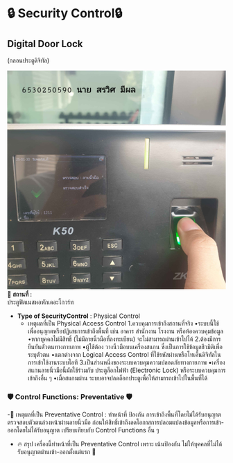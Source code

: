 # 🔒 Security Control🔒  
## **Digital Door Lock**  
(กลอนประตูดิจิทัล)  

![security](pic/20250130_181447.jpg)
**📍 สถานที่ :**  
ประตูฟิตเนสหอพักเดอะโกวร์ท 
- **Type of SecurityControl** : Physical Control
  - เหตุผลที่เป็น Physical Access Control
      1.ควบคุมการเข้าถึงสถานที่จริง
        •ระบบนี้ใช้เพื่ออนุญาตหรือปฏิเสธการเข้าถึงพื้นที่ เช่น อาคาร สำนักงาน โรงงาน หรือห้องควบคุมข้อมูล    
        •หากบุคคลไม่มีสิทธิ์ (ไม่มีลายนิ้วมือที่ลงทะเบียน) จะไม่สามารถผ่านเข้าไปได้
      2.ต้องมีการยืนยันตัวตนทางกายภาพ
        •ผู้ใช้ต้อง วางนิ้วมือบนเครื่องสแกน ซึ่งเป็นการใช้ข้อมูลชีวมิติเพื่อระบุตัวตน
        •แตกต่างจาก Logical Access Control ที่ใช้รหัสผ่านหรือโทเค็นดิจิทัลในการเข้าใช้งานระบบไอที
      3.เป็นส่วนหนึ่งของระบบควบคุมความปลอดภัยทางกายภาพ
        •เครื่องสแกนลายนิ้วมือนี้มักใช้ร่วมกับ ประตูล็อกไฟฟ้า (Electronic Lock) หรือระบบควบคุมการเข้าถึงอื่น ๆ
        •เมื่อสแกนผ่าน ระบบอาจปลดล็อกประตูเพื่อให้สามารถเข้าไปในพื้นที่ได้

### 🛡️ **Control Functions: Preventative**  🛡️
-🔹 เหตุผลที่เป็น Preventative Control :
ทำหน้าที่ ป้องกัน การเข้าถึงพื้นที่โดยไม่ได้รับอนุญาตตรวจสอบตัวตนล่วงหน้าผ่านลายนิ้วมือ ก่อนให้สิทธิ์เข้าถึงลดโอกาสการปลอมแปลงข้อมูลหรือการเข้า-ออกโดยไม่ได้รับอนุญาต เปรียบเทียบกับ Control Functions อื่น ๆ
- 🔥 สรุป
เครื่องนี้ทำหน้าที่เป็น Preventative Control เพราะ เน้นป้องกัน ไม่ให้บุคคลที่ไม่ได้รับอนุญาตผ่านเข้า-ออกตั้งแต่แรก 🎯
